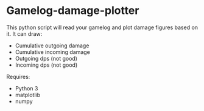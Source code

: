 # Gamelog-damage-plotter
This python script will read your gamelog and plot damage figures based on it.
It can draw:
* Cumulative outgoing damage
* Cumulative incoming damage
* Outgoing dps (not good)
* Incoming dps (not good)

Requires:
* Python 3
* matplotlib
* numpy
